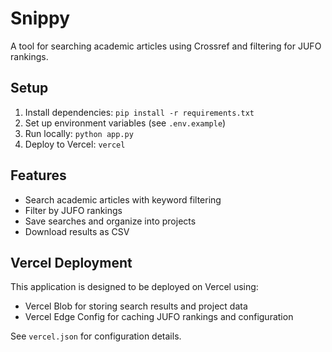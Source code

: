 # Snippy

A tool for searching academic articles using Crossref and filtering for JUFO rankings.

## Setup

1. Install dependencies: `pip install -r requirements.txt`
2. Set up environment variables (see `.env.example`)
3. Run locally: `python app.py`
4. Deploy to Vercel: `vercel`

## Features

- Search academic articles with keyword filtering
- Filter by JUFO rankings
- Save searches and organize into projects
- Download results as CSV

## Vercel Deployment

This application is designed to be deployed on Vercel using:
- Vercel Blob for storing search results and project data
- Vercel Edge Config for caching JUFO rankings and configuration

See `vercel.json` for configuration details.

